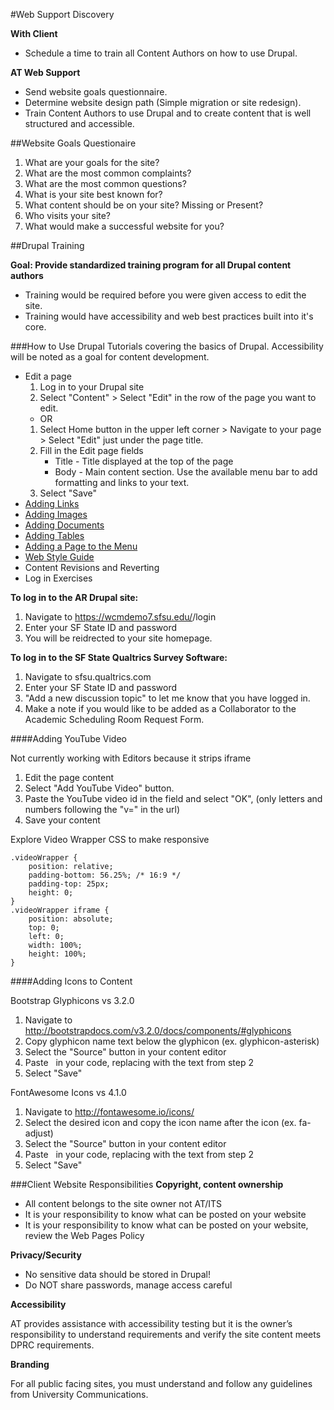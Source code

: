 #Web Support Discovery

**With Client**
* Schedule a time to train all Content Authors on how to use Drupal.

**AT Web Support**
* Send website goals questionnaire.
* Determine website design path (Simple migration or site redesign).
* Train Content Authors to use Drupal and to create content that is well structured and accessible.

##Website Goals Questionaire
1. What are your goals for the site?
2. What are the most common complaints?
3. What are the most common questions?
4. What is your site best known for?
5. What content should be on your site?  Missing or Present?
6. Who visits your site?
7. What would make a successful website for you?
    
##Drupal Training

**Goal: Provide standardized training program for all Drupal content authors**

* Training would be required before you were given access to edit the site.
* Training would have accessibility and web best practices built into it's core.

###How to Use Drupal
Tutorials covering the basics of Drupal.  Accessibility will be noted as a goal for content development.

* Edit a page
    1. Log in to your Drupal site
    2. Select "Content" > Select "Edit" in the row of the page you want to edit.
    * OR 
    1. Select Home button in the upper left corner > Navigate to your page > Select "Edit" just under the page title.
    2. Fill in the Edit page fields
        * Title - Title displayed at the top of the page
        * Body - Main content section.  Use the available menu bar to add formatting and links to your text.
    3. Select "Save"
* [Adding Links](http://drupal.sfsu.edu/links-and-anchors)
* [Adding Images](http://drupal.sfsu.edu/images-instructions)
* [Adding Documents](http://drupal.sfsu.edu/attach-document)
* [Adding Tables](http://drupal.sfsu.edu/tables)
* [Adding a Page to the Menu](http://drupal.sfsu.edu/menus)
* [Web Style Guide](https://wcmdemo7.sfsu.edu/academic/web)
* Content Revisions and Reverting
* Log in Exercises

**To log in to the AR Drupal site:**

1. Navigate to https://wcmdemo7.sfsu.edu/<sitename>/login
2. Enter your SF State ID and password
3. You will be reidrected to your site homepage.

**To log in to the SF State Qualtrics Survey Software:**

1. Navigate to sfsu.qualtrics.com
2. Enter your SF State ID and password
3. "Add a new discussion topic" to let me know that you have logged in.
4. Make a note if you would like to be added as a Collaborator to the Academic Scheduling Room Request Form.

####Adding YouTube Video

Not currently working with Editors because it strips iframe

1. Edit the page content
2. Select "Add YouTube Video" button.
3. Paste the YouTube video id in the field and select "OK", (only letters and numbers following the "v=" in the url)
4. Save your content

Explore Video Wrapper CSS to make responsive
```
.videoWrapper {
	position: relative;
	padding-bottom: 56.25%; /* 16:9 */
	padding-top: 25px;
	height: 0;
}
.videoWrapper iframe {
	position: absolute;
	top: 0;
	left: 0;
	width: 100%;
	height: 100%;
}
```

####Adding Icons to Content

Bootstrap Glyphicons vs 3.2.0

1. Navigate to http://bootstrapdocs.com/v3.2.0/docs/components/#glyphicons
2. Copy glyphicon name text below the glyphicon (ex. glyphicon-asterisk)
3. Select the "Source" button in your content editor
4. Paste <span class="glyphicon <name>" aria-hidden="true">&nbsp;</span> in your code, replacing <name> with the text from step 2
5. Select "Save"

FontAwesome Icons vs 4.1.0

1. Navigate to http://fontawesome.io/icons/
2. Select the desired icon and copy the icon name after the icon (ex. fa-adjust)
3. Select the "Source" button in your content editor
4. Paste <i class="fa <name>" aria-hidden="true">&nbsp;</i> in your code, replacing <name> with the text from step 2
5. Select "Save"


###Client Website Responsibilities
**Copyright, content ownership**
* All content belongs to the site owner not AT/ITS
* It is your responsibility to know what can be posted on your website
* It is your responsibility to know what can be posted on your website, review the Web Pages Policy

**Privacy/Security**
* No sensitive data should be stored in Drupal!
* Do NOT share passwords, manage access careful

**Accessibility**

AT provides assistance with accessibility testing but it is the owner’s responsibility to understand requirements and verify the site content meets DPRC requirements.

**Branding**

For all public facing sites, you must understand and follow any guidelines from University Communications.
